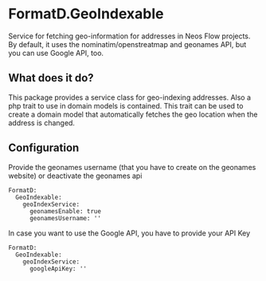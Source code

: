 
# FormatD.GeoIndexable

Service for fetching geo-information for addresses in Neos Flow projects. By default, it uses the nominatim/openstreatmap and geonames API,
but you can use Google API, too.


## What does it do?

This package provides a service class for geo-indexing addresses. Also a php trait to use in domain models is contained.
This trait can be used to create a domain model that automatically fetches the geo location when the address is changed.


## Configuration

Provide the geonames username (that you have to create on the geonames website) or deactivate the geonames api

```
FormatD:
  GeoIndexable:
    geoIndexService:
      geonamesEnable: true
      geonamesUsername: ''
```

In case you want to use the Google API, you have to provide your API Key
```
FormatD:
  GeoIndexable:
    geoIndexService:
      googleApiKey: ''
```